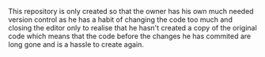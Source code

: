 This repository is only created so that the owner has his own much needed version control as he has a habit of changing the code too much and closing the editor only
to realise that he hasn't created a copy of the original code which means that the code before the changes he has commited are long gone and is a hassle to create again.
